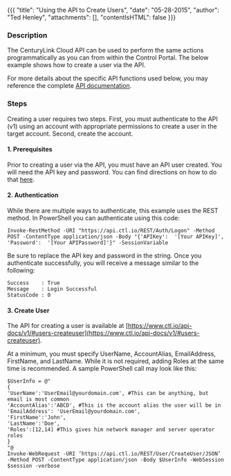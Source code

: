{{{
  "title": "Using the API to Create Users",
  "date": "05-28-2015",
  "author": "Ted Henley",
  "attachments": [],
  "contentIsHTML": false
}}}

### Description
The CenturyLink Cloud API can be used to perform the same actions programmatically as you can from within the Control Portal. The below example shows how to create a user via the API.

For more details about the specific API functions used below, you may reference the complete [API documentation](https://www.ctl.io/api-docs/v1/).

### Steps
Creating a user requires two steps.  First, you must authenticate to the API (v1) using an account with appropriate permissions to create a user in the target account.  Second, create the account.

#### 1. Prerequisites
Prior to creating a user via the API, you must have an API user created.  You will need the API key and password.  You can find directions on how to do that [here](https://www.ctl.io/knowledge-base/accounts-&-users/creating-users/).

#### 2. Authentication
While there are multiple ways to authenticate, this example uses the REST method.  In PowerShell you can authenticate using this code:
  ```
  Invoke-RestMethod -URI "https://api.ctl.io/REST/Auth/Logon" -Method POST -ContentType application/json -Body "{'APIKey':  '[Your APIKey]', 'Password':  '[Your APIPassword]'}" -SessionVariable
  ```

Be sure to replace the API key and password in the string.  Once you authenticate successfully, you will receive a message similar to the following:
  ```
  Success    : True
  Message    : Login Successful
  StatusCode : 0
  ```
#### 3. Create User
The API for creating a user is available at [https://www.ctl.io/api-docs/v1/#users-createuser](https://www.ctl.io/api-docs/v1/#users-createuser).

At a minimum, you must specify UserName, AccountAlias, EmailAddress, FirstName, and LastName.  While it is not required, adding Roles at the same time is recommended.  A sample PowerShell call may look like this:
  ```
  $UserInfo = @"
  {
  'UserName':'UserEmail@yourdomain.com', #This can be anything, but email is most common
  'AccountAlias':'ABCD', #This is the account alias the user will be in
  'EmailAddress': 'UserEmail@yourdomain.com',
  'FirstName':'John',
  'LastName':'Doe',
  'Roles':[12,14] #This gives him network manager and server operator roles
  }
  "@
  Invoke-WebRequest -URI ‘https://api.ctl.io/REST/User/CreateUser/JSON’ -Method POST -ContentType application/json -Body $UserInfo -WebSession $session -verbose
  ```
